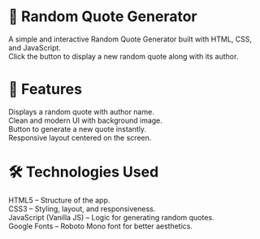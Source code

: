 # 📜 Random Quote Generator
A simple and interactive Random Quote Generator built with HTML, CSS, and JavaScript.  
Click the button to display a new random quote along with its author.


# 🚀 Features
Displays a random quote with author name.  
Clean and modern UI with background image.  
Button to generate a new quote instantly.  
Responsive layout centered on the screen.  


# 🛠️ Technologies Used
HTML5 – Structure of the app.  
CSS3 – Styling, layout, and responsiveness.  
JavaScript (Vanilla JS) – Logic for generating random quotes.  
Google Fonts – Roboto Mono font for better aesthetics.

